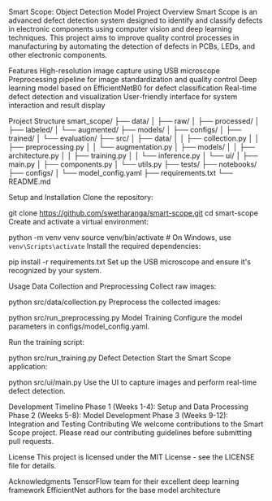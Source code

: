 
Smart Scope: Object Detection Model
Project Overview
Smart Scope is an advanced defect detection system designed to identify and classify defects in electronic components using computer vision and deep learning techniques. This project aims to improve quality control processes in manufacturing by automating the detection of defects in PCBs, LEDs, and other electronic components.

Features
High-resolution image capture using USB microscope
Preprocessing pipeline for image standardization and quality control
Deep learning model based on EfficientNetB0 for defect classification
Real-time defect detection and visualization
User-friendly interface for system interaction and result display


Project Structure
smart_scope/
├── data/
│   ├── raw/
│   ├── processed/
│   ├── labeled/
│   └── augmented/
├── models/
│   ├── configs/
│   ├── trained/
│   └── evaluation/
├── src/
│   ├── data/
│   │   ├── collection.py
│   │   ├── preprocessing.py
│   │   └── augmentation.py
│   ├── models/
│   │   ├── architecture.py
│   │   ├── training.py
│   │   └── inference.py
│   └── ui/
│       ├── main.py
│       ├── components.py
│       └── utils.py
├── tests/
├── notebooks/
├── configs/
│   └── model_config.yaml
├── requirements.txt
└── README.md

Setup and Installation
Clone the repository:

git clone https://github.com/swetharanga/smart-scope.git
cd smart-scope
Create and activate a virtual environment:

python -m venv venv
source venv/bin/activate  # On Windows, use `venv\Scripts\activate`
Install the required dependencies:

pip install -r requirements.txt
Set up the USB microscope and ensure it's recognized by your system.

Usage
Data Collection and Preprocessing
Collect raw images:

python src/data/collection.py
Preprocess the collected images:

python src/run_preprocessing.py
Model Training
Configure the model parameters in configs/model_config.yaml.

Run the training script:

python src/run_training.py
Defect Detection
Start the Smart Scope application:

python src/ui/main.py
Use the UI to capture images and perform real-time defect detection.

Development Timeline
Phase 1 (Weeks 1-4): Setup and Data Processing
Phase 2 (Weeks 5-8): Model Development
Phase 3 (Weeks 9-12): Integration and Testing
Contributing
We welcome contributions to the Smart Scope project. Please read our contributing guidelines before submitting pull requests.

License
This project is licensed under the MIT License - see the LICENSE file for details.

Acknowledgments
TensorFlow team for their excellent deep learning framework
EfficientNet authors for the base model architecture


